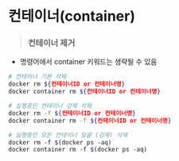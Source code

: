 # 컨테이너(container)
> ### 컨테이너 제거
- 명령어에서 container 키워드는 생략될 수 있음
```bash
# 컨테이너 기본 삭제
docker rm ${컨테이너ID or 컨테이너명}
docker container rm ${컨테이너ID or 컨테이너명}

# 실행중인 컨테이너 강제 삭제
docker rm -f ${컨테이너ID or 컨테이너명}
docker container rm -f ${컨테이너ID or 컨테이너명}

# 실행중인 모든 컨테이너 일괄 (강제) 삭제
docker rm -f $(docker ps -aq)
docker container rm -f $(docker ps -aq)
```

<br><br>
